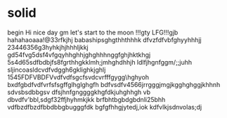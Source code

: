 # solid
begin
Hi
nice day
gm
let's start
to the moon !!!gty
LFG!!!gjb
hahahaoaaa!@33rfkjhj
babashipsghgthhthhhk
dfvzfdfvbfghyyhhhjj
23446356g3hyhkjhjhhhljkkj
gd54fvg5dsf4vfgqyhhghhjghghhhnggfghjhktkhgj
5s4d65sdfbdbjfs8fgrthhgkklmh;jmhghdhhjh
ldlfjhgnfggm/;;juhh
sljincoasldcvdfvdggh6gklighkjghlj
1545FDFVBDFVvdfvdfsgcfsvdcvrfffgygg\hghyoh
bxdfgbdfvdfvrfsfsgffglhglghgfh
bdfvsdfv4566jrrgggjmgjkgghghggjkhhnh
sdvsbsdbbgsv dfsjhnfgnggggkhgfdkjuhghhgh
vb dbvdfv'bbl,sdgf32ffjhyhmkjkk
brfbhtbgbdgbdnli25bhh
vdfbzdfbzdfbbdbbgbugggfdk
bgfgfhhgjytedj,iok
kdfvlkjsdnvolas;dj
